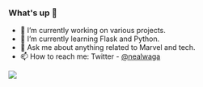 ### What's up 👋

- 🔭 I’m currently working on various projects.
- 🌱 I’m currently learning Flask and Python.
- 💬 Ask me about anything related to Marvel and tech.
- 📫 How to reach me: Twitter - [@nealwaga](https://twitter.com/nealwaga)

<img src="[Neal's github stats](https://github-readme-stats.vercel.app/api?username=nealwaga)">

<!-- - 🤔 I’m looking for help with ...
 - ⚡ Fun fact:
 - 👯 I’m looking to collaborate on Twitter or YouTube. --!>
